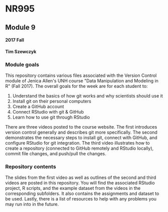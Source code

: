 # NR995 
## Module 9
#### 2017 Fall
#### Tim Szewczyk

### Module goals
This repository contains various files associated with the Version Control module of Jenica Allen's UNH course "Data Manipulation and Modeling in R" (Fall 2017). The overall goals for the week are for each student to:  
1. Understand the basics of how git works and why scientists should use it
2. Install git on their personal computers
3. Create a GitHub account
4. Connect RStudio with git & GitHub
5. Learn how to use git through RStudio

There are three videos posted to the course website. The first introduces version control generally and describes git more specifically. The second demonstrates the necessary steps to install git, connect with GitHub, and configure RStudio for git integration. The third video illustrates how to create a repository (connected to GitHub remotely and RStudio locally), commit file changes, and push/pull the changes. 

### Repository contents
The slides from the first video as well as outlines of the second and third videos are posted in this repository. You will find the associated RStudio project, R scripts, and the example dataset from the videos in the corresponding subfolders. It also contains the assignments and dataset to be used. Lastly, there is a list of resources to help with any problems you may run into in the future.
